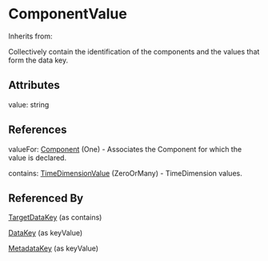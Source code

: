 
# ComponentValue

Inherits from: [](..//.md)



Collectively contain the identification of the components and the values that form the data key.

## Attributes

value: string



## References

valueFor: [Component](../Base/Component.md) (One) - Associates the Component for which the value is declared.

contains: [TimeDimensionValue](TimeDimensionValue.md) (ZeroOrMany) - TimeDimension values.



## Referenced By

[TargetDataKey](TargetDataKey.md) (as contains)

[DataKey](../Constraints/DataKey.md) (as keyValue)

[MetadataKey](../Constraints/MetadataKey.md) (as keyValue)


